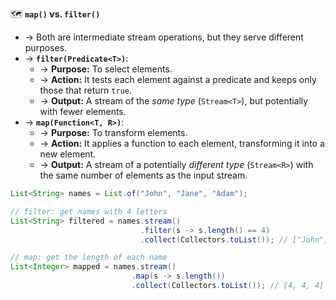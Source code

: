 🗺️ **`map()` vs. `filter()`**
- → Both are intermediate stream operations, but they serve different purposes.
- → **`filter(Predicate<T>)`**:
    - → **Purpose:** To select elements.
    - → **Action:** It tests each element against a predicate and keeps only those that return `true`.
    - → **Output:** A stream of the *same type* (`Stream<T>`), but potentially with fewer elements.
- → **`map(Function<T, R>)`**:
    - → **Purpose:** To transform elements.
    - → **Action:** It applies a function to each element, transforming it into a new element.
    - → **Output:** A stream of a potentially *different type* (`Stream<R>`) with the same number of elements as the input stream.
```java
List<String> names = List.of("John", "Jane", "Adam");

// filter: get names with 4 letters
List<String> filtered = names.stream()
                             .filter(s -> s.length() == 4)
                             .collect(Collectors.toList()); // ["John", "Jane"]

// map: get the length of each name
List<Integer> mapped = names.stream()
                           .map(s -> s.length())
                           .collect(Collectors.toList()); // [4, 4, 4]
```
